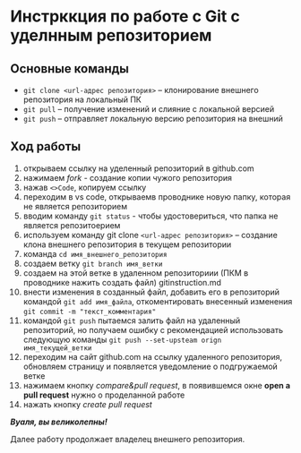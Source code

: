 # Инстрккция по работе с Git с уделнным репозиторием 

## Основные команды 

* `git clone <url-адрес репозитория>` – клонирование внешнего репозитория на
локальный ПК
* `git pull` – получение изменений и слияние с локальной версией
* `git push` – отправляет локальную версию репозитория на внешний

## Ход работы 

1. открываем ссылку на уделенный репозиторий в github.com
2. нажимаем *fork* - создание копии чужого репозитория
3. нажав `<>Code`, копируем ссылку 
4. переходим в vs code, открываемв  проводнике новую папку, которая не является репозиторием
5. вводим команду `git status` - чтобы удостовериться, что папка не является репозитоерием 
6. используем команду git clone `<url-адрес репозитория>` – создание клона внешнего репозитория в текущем репозитории
7. команда `cd имя_внешнего_репозитория`
8. создаем ветку `git branch имя_ветки`
9. создаем на этой ветке в удаленном репозиториии (ПКМ в проводнике нажить создать файл) gitinstruction.md
10. внести изменения в созданный файл, добавить его в репозиторий командой `git add имя_файла`, откоментировать внесенный изменения `git commit -m "текст_комментария"`
11. командой `git push` пытаемся залить файл на удаленный репозиторий, но получаем ошибку с рекомендацией использовать следующую команды `git push --set-upsteam orign имя_текущей_ветки`
12. переходим на сайт github.com на ссылку удаленного репозитория, обновляем страницу и появляется уведомление о подгружаемой ветке
13. нажимаем кнопку *compare&pull request*, в появившемся окне **open a pull request** нужно о проделанной работе
14. нажать кнопку *create pull request*

***Вуаля, вы великолепны!***

Далее работу продолжает владелец внешнего репозитория.